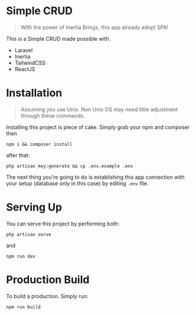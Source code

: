 # Simple CRUD

> With the power of Inertia Brings, this app already adopt SPA!

This is a Simple CRUD made possible with.

- Laravel
- Inertia
- TailwindCSS
- ReactJS

# Installation

> Assuming you use Unix. Non Unix OS may need little adjustment through these commands.

Installing this project is piece of cake. Simply grab your npm and composer then

`npm i && composer install`

after that:

`php artisan key:generate && cp .env.example .env`

The next thing you're going to do is establishing this app connection with your setup (database only in this case) by editing `.env` file.

# Serving Up

You can serve this project by performing both:

`php artisan serve`

and

`npm run dev`

# Production Build

To build a production. Simply run:

`npm run build`
